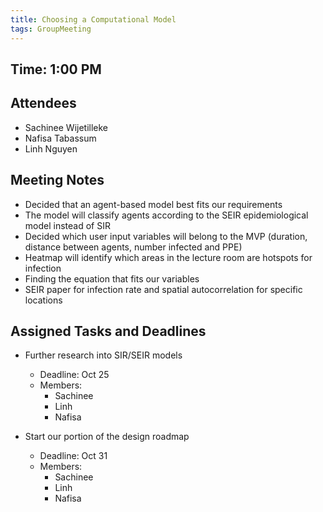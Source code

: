 ```yaml
---
title: Choosing a Computational Model
tags: GroupMeeting
---
```


## Time: 1:00 PM

## Attendees
- Sachinee Wijetilleke
- Nafisa Tabassum
- Linh Nguyen

## Meeting Notes
- Decided that an agent-based model best fits our requirements
- The model will classify agents according to the SEIR epidemiological model instead of SIR
- Decided which user input variables will belong to the MVP (duration, distance between agents, number infected and PPE)
- Heatmap will identify which areas in the lecture room are hotspots for infection
- Finding the equation that fits our variables
- SEIR paper for infection rate and spatial autocorrelation for specific locations

## Assigned Tasks and Deadlines
- Further research into SIR/SEIR models
    - Deadline: Oct 25
    - Members:
        - Sachinee
        - Linh
        - Nafisa

- Start our portion of the design roadmap
    - Deadline: Oct 31
    - Members:
        - Sachinee
        - Linh
        - Nafisa